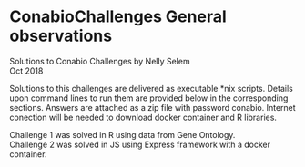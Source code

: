 # ConabioChallenges General observations  
Solutions to Conabio Challenges by Nelly Selem  
Oct 2018  
  
Solutions to this challenges are delivered as executable *nix scripts. Details upon command lines to run them are provided below in the corresponding sections. Answers are attached as a zip file with password conabio. Internet conection will be needed to download docker container and R libraries.    
  
Challenge 1 was solved in R using data from Gene Ontology.   
Challenge 2 was solved in JS using Express framework with a docker container.  


